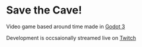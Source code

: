 # Save the Cave!
Video game based around time made in [Godot 3](https://godotengine.org/)

Development is occsaionally streamed live on [Twitch](https://www.twitch.tv/shadycake37)
